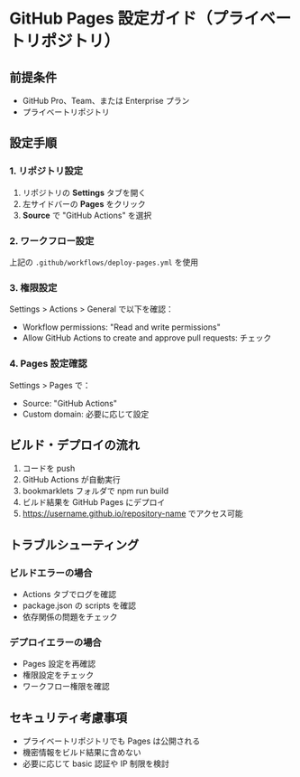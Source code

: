 # GitHub Pages 設定ガイド（プライベートリポジトリ）

## 前提条件

- GitHub Pro、Team、または Enterprise プラン
- プライベートリポジトリ

## 設定手順

### 1. リポジトリ設定

1. リポジトリの **Settings** タブを開く
2. 左サイドバーの **Pages** をクリック
3. **Source** で "GitHub Actions" を選択

### 2. ワークフロー設定

上記の `.github/workflows/deploy-pages.yml` を使用

### 3. 権限設定

Settings > Actions > General で以下を確認：

- Workflow permissions: "Read and write permissions"
- Allow GitHub Actions to create and approve pull requests: チェック

### 4. Pages 設定確認

Settings > Pages で：

- Source: "GitHub Actions"
- Custom domain: 必要に応じて設定

## ビルド・デプロイの流れ

1. コードを push
2. GitHub Actions が自動実行
3. bookmarklets フォルダで npm run build
4. ビルド結果を GitHub Pages にデプロイ
5. <https://username.github.io/repository-name> でアクセス可能

## トラブルシューティング

### ビルドエラーの場合

- Actions タブでログを確認
- package.json の scripts を確認
- 依存関係の問題をチェック

### デプロイエラーの場合

- Pages 設定を再確認
- 権限設定をチェック
- ワークフロー権限を確認

## セキュリティ考慮事項

- プライベートリポジトリでも Pages は公開される
- 機密情報をビルド結果に含めない
- 必要に応じて basic 認証や IP 制限を検討
